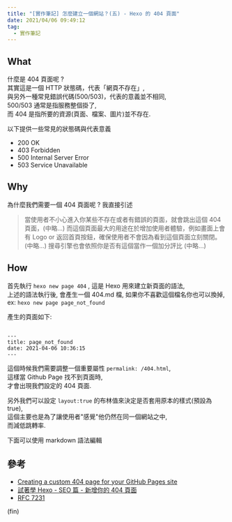 ```yaml
---
title: "[實作筆記] 怎麼建立一個網站？(五) - Hexo 的 404 頁面"
date: 2021/04/06 09:49:12 
tag:
  - 實作筆記
---
```


## What

什麼是 404 頁面呢 ?  
其實這是一個 HTTP 狀態碼，代表「網頁不存在」,  
與另外一種常見錯誤代碼(500/503)，代表的意義並不相同,  
500/503 通常是指服務整個掛了,  
而 404 是指所要的資源(頁面、檔案、圖片)並不存在.  

以下提供一些常見的狀態碼與代表意義

- 200 OK
- 403 Forbidden
- 500 Internal Server Error
- 503 Service Unavailable

## Why

為什麼我們需要一個 404 頁面呢 ? 
我直接引述
> 當使用者不小心進入你某些不存在或者有錯誤的頁面，就會跳出這個 404 頁面，(中略...)
> 而這個頁面最大的用途在於增加使用者體驗，例如畫面上會有 Logo or 返回首頁按鈕，確保使用者不會因為看到這個頁面立刻關閉。
> (中略...)
> 搜尋引擎也會依照你是否有這個當作一個加分評比 (中略...)
>

## How

首先執行 `hexo new page 404` , 這是 Hexo 用來建立新頁面的語法,  
上述的語法執行後, 會產生一個 404.md 檔, 如果你不喜歡這個檔名你也可以換掉,  
ex: `hexo new page page_not_found`

產生的頁面如下:

```text=

---
title: page_not_found
date: 2021-04-06 10:36:15
---

```

這個時候我們需要調整一個重要屬性 `permalink: /404.html`,  
這樣當 Github Page 找不到頁面時,  
才會出現我們設定的 404 頁面.  

另外我們可以設定 `layout:true` 的布林值來決定是否套用原本的樣式(預設為 true),  
這個主要也是為了讓使用者"感覺"他仍然在同一個網站之中,  
而減低跳轉率.  

下面可以使用 markdown 語法編輯

## 參考

- [Creating a custom 404 page for your GitHub Pages site](https://docs.github.com/en/pages/getting-started-with-github-pages/creating-a-custom-404-page-for-your-github-pages-site)
- [試著學 Hexo - SEO 篇 - 新增你的 404 頁面](https://hsiangfeng.github.io/hexo/20201006/174392200/)
- [RFC 7231](https://tools.ietf.org/html/rfc7231#section-6.5.4)

(fin)
